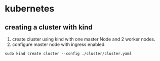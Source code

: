 # kubernetes

## creating a cluster with kind

1. create cluster using kind with one master Node and 2 worker nodes.
2. configure master node with ingress enabled.

```
sudo kind create cluster --config ./cluster/cluster.yaml

```